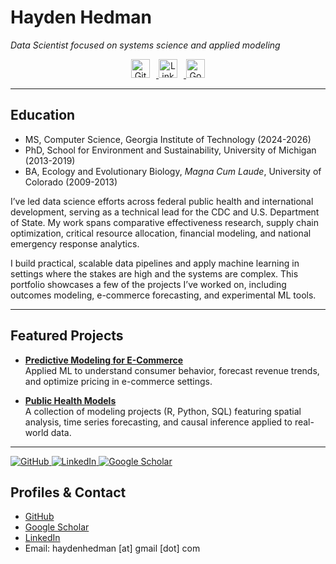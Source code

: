 # Hayden Hedman

*Data Scientist focused on systems science and applied modeling*

<p align="center">
  <a href="https://github.com/h-hedman" target="_blank">
    <img src="https://cdn.jsdelivr.net/npm/simple-icons@v9/icons/github.svg" width="30" alt="GitHub" style="margin-right:10px;">
  </a>
  <a href="https://www.linkedin.com/in/hayden-hedman/" target="_blank">
    <img src="https://cdn.jsdelivr.net/npm/simple-icons@v9/icons/linkedin.svg" width="30" alt="LinkedIn" style="margin-right:10px;">
  </a>
  <a href="https://scholar.google.com/citations?user=UW_UW9QAAAAJ&hl=en" target="_blank">
    <img src="https://cdn.jsdelivr.net/npm/simple-icons@v9/icons/googlescholar.svg" width="30" alt="Google Scholar">
  </a>
</p>





---

## Education
- MS, Computer Science, Georgia Institute of Technology (2024-2026)
- PhD, School for Environment and Sustainability, University of Michigan (2013-2019)
- BA, Ecology and Evolutionary Biology, *Magna Cum Laude*, University of Colorado (2009-2013)

I’ve led data science efforts across federal public health and international development, serving as a technical lead for the CDC and U.S. Department of State. My work spans comparative effectiveness research, supply chain optimization, critical resource allocation, financial modeling, and national emergency response analytics.

I build practical, scalable data pipelines and apply machine learning in settings where the stakes are high and the systems are complex. This portfolio showcases a few of the projects I’ve worked on, including outcomes modeling, e-commerce forecasting, and experimental ML tools.


---

## Featured Projects

- **[Predictive Modeling for E-Commerce](https://github.com/h-hedman/ecommerce-ml)**  
  Applied ML to understand consumer behavior, forecast revenue trends, and optimize pricing in e-commerce settings.

- **[Public Health Models](https://github.com/h-hedman/public-health-models)**  
A collection of modeling projects (R, Python, SQL) featuring spatial analysis, time series forecasting, and causal inference applied to real-world data.

---


<p align="left">
  <a href="https://github.com/h-hedman" target="_blank">
    <img alt="GitHub" src="https://img.shields.io/badge/GitHub-000?style=for-the-badge&logo=github&logoColor=white">
  </a>
  <a href="https://www.linkedin.com/in/hayden-hedman/" target="_blank">
    <img alt="LinkedIn" src="https://img.shields.io/badge/LinkedIn-0077B5?style=for-the-badge&logo=linkedin&logoColor=white">
  </a>
  <a href="https://scholar.google.com/citations?user=UW_UW9QAAAAJ&hl=en" target="_blank">
    <img alt="Google Scholar" src="https://img.shields.io/badge/Scholar-4285F4?style=for-the-badge&logo=google-scholar&logoColor=white">
  </a>
</p>



## Profiles & Contact

- [GitHub](https://github.com/h-hedman)  
- [Google Scholar](https://scholar.google.com/citations?user=UW_UW9QAAAAJ&hl=en)  
- [LinkedIn](https://www.linkedin.com/in/hayden-hedman/)  
- Email: haydenhedman [at] gmail [dot] com
